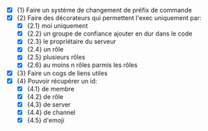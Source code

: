 - [x] {1} Faire un système de changement de préfix de commande
- [x] {2} Faire des décorateurs qui permettent l'exec uniquement par:
    - [x] {2.1} moi uniquement
    - [x] {2.2} un groupe de confiance ajouter en dur dans le code
    - [x] {2.3} le propriétaire du serveur
    - [x] {2.4} un rôle
    - [x] {2.5} plusieurs rôles
    - [x] {2.6} au moins n rôles parmis les rôles
- [x] {3} Faire un cogs de liens utiles
- [x] {4} Pouvoir récupérer un id:
    - [x] {4.1} de membre
    - [x] {4.2} de rôle
    - [x] {4.3} de server
    - [x] {4.4} de channel
    - [x] {4.5} d'emoji